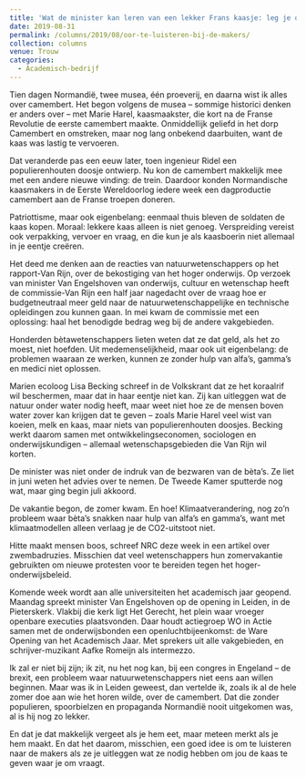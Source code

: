 ```yaml
---
title: 'Wat de minister kan leren van een lekker Frans kaasje: leg je oor te luisteren bij de makers'
date: 2019-08-31
permalink: /columns/2019/08/oor-te-luisteren-bij-de-makers/
collection: columns
venue: Trouw
categories:
  - Academisch-bedrijf
---
```


Tien dagen Normandië, twee musea, één proeverij, en daarna wist ik alles over camembert. Het begon volgens de musea – sommige historici denken er anders over – met Marie Harel, kaasmaakster, die kort na de Franse Revolutie de eerste camembert maakte. Onmiddellijk geliefd in het dorp Camembert en omstreken, maar nog lang onbekend daarbuiten, want de kaas was lastig te vervoeren. 

Dat veranderde pas een eeuw ­later, toen ingenieur Ridel een populierenhouten doosje ontwierp. Nu kon de camembert makkelijk mee met een andere nieuwe vinding: de trein. Daardoor konden Normandische kaasmakers in de Eerste Wereldoorlog iedere week een dagproductie camembert aan de Franse troepen doneren.

Patriottisme, maar ook eigen­belang: eenmaal thuis bleven de ­soldaten de kaas kopen. Moraal: ­lekkere kaas alleen is niet genoeg. Verspreiding vereist ook verpakking, vervoer en vraag, en die kun je als kaasboerin niet allemaal in je eentje creëren. 

Het deed me denken aan de reacties van natuurwetenschappers op het rapport-Van Rijn, over de bekostiging van het hoger onderwijs. Op verzoek van minister Van Engelshoven van onderwijs, cultuur en ­wetenschap heeft de commissie-­Van Rijn een half jaar nagedacht over de vraag hoe er budgetneutraal meer geld naar de natuurwetenschappelijke en technische opleidingen zou kunnen gaan. In mei kwam de commissie met een oplossing: haal het benodigde bedrag weg bij de andere vakgebieden.

Honderden bètawetenschappers lieten weten dat ze dat geld, als het zo moest, niet hoefden. Uit medemenselijkheid, maar ook uit eigenbelang: de problemen waaraan ze werken, kunnen ze zonder hulp van alfa’s, gamma’s en medici niet oplossen.

Marien ecoloog Lisa Becking schreef in de Volkskrant dat ze het koraalrif wil beschermen, maar dat in haar eentje niet kan. Zij kan uitleggen wat de natuur onder water nodig heeft, maar weet niet hoe ze de mensen boven water zover kan krijgen dat te geven – zoals Marie Harel veel wist van koeien, melk en kaas, maar niets van populierenhouten doosjes. Becking werkt daarom samen met ontwikkelingseconomen, sociologen en onderwijskundigen – allemaal wetenschapsgebieden die Van Rijn wil korten. 

De minister was niet onder de indruk van de bezwaren van de bèta’s. Ze liet in juni weten het advies over te nemen. De Tweede Kamer sputterde nog wat, maar ging begin juli akkoord.

De vakantie begon, de zomer kwam. En hoe! Klimaatverandering, nog zo’n probleem waar bèta’s ­snakken naar hulp van alfa’s en ­gamma’s, want met klimaatmodellen alleen verlaag je de CO2-uitstoot niet.

Hitte maakt mensen boos, schreef NRC deze week in een artikel over zwembadruzies. Misschien dat veel wetenschappers hun zomervakantie gebruikten om nieuwe protesten voor te bereiden tegen het ­hoger-onderwijsbeleid.

Komende week wordt aan alle universiteiten het academisch jaar geopend. Maandag spreekt minister Van Engelshoven op de opening in Leiden, in de Pieterskerk. Vlakbij die kerk ligt Het Gerecht, het plein waar vroeger openbare executies plaatsvonden. Daar houdt actiegroep WO in Actie samen met de onderwijsbonden een openluchtbijeenkomst: de Ware Opening van het Academisch Jaar. Met sprekers uit alle vakgebieden, en schrijver-muzikant Aafke Romeijn als intermezzo. 

Ik zal er niet bij zijn; ik zit, nu het nog kan, bij een congres in Engeland – de brexit, een probleem waar natuurwetenschappers niet eens aan willen beginnen. Maar was ik in Leiden geweest, dan vertelde ik, zoals ik al de hele zomer doe aan wie het horen wilde, over de camembert. Dat die zonder populieren, spoorbielzen en propaganda Normandië nooit uitgekomen was, al is hij nog zo lekker.

En dat je dat makkelijk vergeet als je hem eet, maar meteen merkt als je hem maakt. En dat het daarom, misschien, een goed idee is om te luisteren naar de makers als ze je ­uitleggen wat ze nodig hebben om jou de kaas te geven waar je om vraagt.
